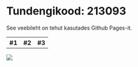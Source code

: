 <html>
    <body>
        <h1>Tundengikood: 213093</h1>
        <p>See veebileht on tehut kasutades Github Pages-it.</p>
          <table>
            <tr>
              <th>#1</th>
              <th>#2</th>
              <th>#3</th>
            </tr>
          </table>
        <img src = https://www.google.com/search?q=estonian+flag&tbm=isch#imgrc=AWaJ6q7gr4CI7M>
    </body>
</html>
